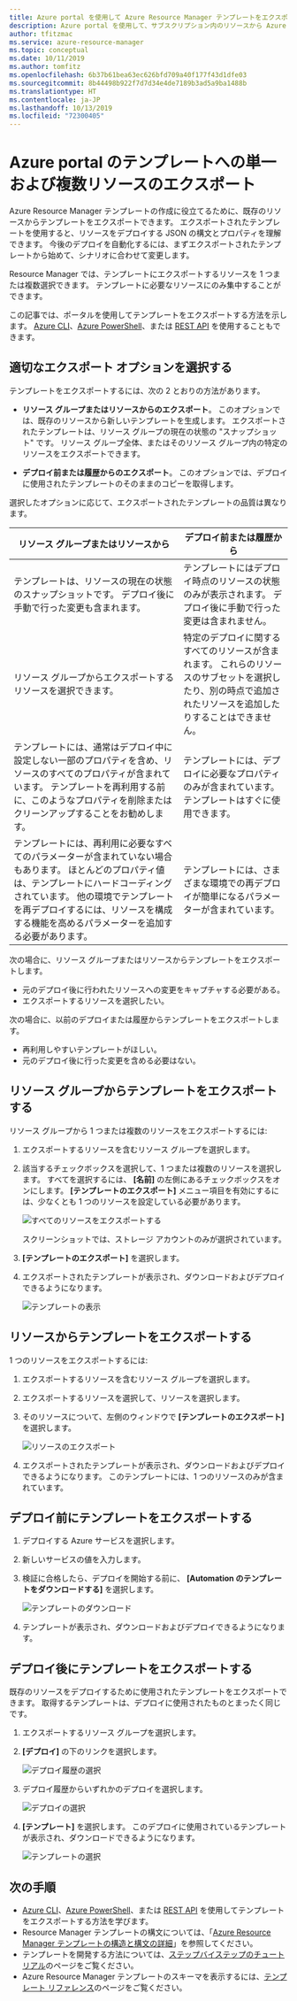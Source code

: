 ```yaml
---
title: Azure portal を使用して Azure Resource Manager テンプレートをエクスポートする
description: Azure portal を使用して、サブスクリプション内のリソースから Azure Resource Manager テンプレートをエクスポートします。
author: tfitzmac
ms.service: azure-resource-manager
ms.topic: conceptual
ms.date: 10/11/2019
ms.author: tomfitz
ms.openlocfilehash: 6b37b61bea63ec626bfd709a40f177f43d1dfe03
ms.sourcegitcommit: 8b44498b922f7d7d34e4de7189b3ad5a9ba1488b
ms.translationtype: HT
ms.contentlocale: ja-JP
ms.lasthandoff: 10/13/2019
ms.locfileid: "72300405"
---
```

# <a name="single-and-multi-resource-export-to-a-template-in-azure-portal"></a>Azure portal のテンプレートへの単一および複数リソースのエクスポート

Azure Resource Manager テンプレートの作成に役立てるために、既存のリソースからテンプレートをエクスポートできます。 エクスポートされたテンプレートを使用すると、リソースをデプロイする JSON の構文とプロパティを理解できます。 今後のデプロイを自動化するには、まずエクスポートされたテンプレートから始めて、シナリオに合わせて変更します。

Resource Manager では、テンプレートにエクスポートするリソースを 1 つまたは複数選択できます。 テンプレートに必要なリソースにのみ集中することができます。

この記事では、ポータルを使用してテンプレートをエクスポートする方法を示します。 [Azure CLI](manage-resource-groups-cli.md#export-resource-groups-to-templates)、[Azure PowerShell](manage-resource-groups-powershell.md#export-resource-groups-to-templates)、または [REST API](/rest/api/resources/resourcegroups/exporttemplate) を使用することもできます。

## <a name="choose-the-right-export-option"></a>適切なエクスポート オプションを選択する

テンプレートをエクスポートするには、次の 2 とおりの方法があります。

* **リソース グループまたはリソースからのエクスポート**。 このオプションでは、既存のリソースから新しいテンプレートを生成します。 エクスポートされたテンプレートは、リソース グループの現在の状態の "スナップショット" です。 リソース グループ全体、またはそのリソース グループ内の特定のリソースをエクスポートできます。

* **デプロイ前または履歴からのエクスポート**。 このオプションでは、デプロイに使用されたテンプレートのそのままのコピーを取得します。

選択したオプションに応じて、エクスポートされたテンプレートの品質は異なります。

| リソース グループまたはリソースから | デプロイ前または履歴から |
| --------------------- | ----------------- |
| テンプレートは、リソースの現在の状態のスナップショットです。 デプロイ後に手動で行った変更も含まれます。 | テンプレートにはデプロイ時点のリソースの状態のみが表示されます。 デプロイ後に手動で行った変更は含まれません。 |
| リソース グループからエクスポートするリソースを選択できます。 | 特定のデプロイに関するすべてのリソースが含まれます。 これらのリソースのサブセットを選択したり、別の時点で追加されたリソースを追加したりすることはできません。 |
| テンプレートには、通常はデプロイ中に設定しない一部のプロパティを含め、リソースのすべてのプロパティが含まれています。 テンプレートを再利用する前に、このようなプロパティを削除またはクリーンアップすることをお勧めします。 | テンプレートには、デプロイに必要なプロパティのみが含まれています。 テンプレートはすぐに使用できます。 |
| テンプレートには、再利用に必要なすべてのパラメーターが含まれていない場合もあります。 ほとんどのプロパティ値は、テンプレートにハードコーディングされています。 他の環境でテンプレートを再デプロイするには、リソースを構成する機能を高めるパラメーターを追加する必要があります。 | テンプレートには、さまざまな環境での再デプロイが簡単になるパラメーターが含まれています。 |

次の場合に、リソース グループまたはリソースからテンプレートをエクスポートします。

* 元のデプロイ後に行われたリソースへの変更をキャプチャする必要がある。
* エクスポートするリソースを選択したい。

次の場合に、以前のデプロイまたは履歴からテンプレートをエクスポートします。

* 再利用しやすいテンプレートがほしい。
* 元のデプロイ後に行った変更を含める必要はない。

## <a name="export-template-from-a-resource-group"></a>リソース グループからテンプレートをエクスポートする

リソース グループから 1 つまたは複数のリソースをエクスポートするには:

1. エクスポートするリソースを含むリソース グループを選択します。

1. 該当するチェックボックスを選択して、1 つまたは複数のリソースを選択します。  すべてを選択するには、 **[名前]** の左側にあるチェックボックスをオンにします。 **[テンプレートのエクスポート]** メニュー項目を有効にするには、少なくとも 1 つのリソースを設定している必要があります。

   ![すべてのリソースをエクスポートする](./media/export-template-portal/select-all-resources.png)

    スクリーンショットでは、ストレージ アカウントのみが選択されています。
1. **[テンプレートのエクスポート]** を選択します。

1. エクスポートされたテンプレートが表示され、ダウンロードおよびデプロイできるようになります。

   ![テンプレートの表示](./media/export-template-portal/show-template.png)

## <a name="export-template-from-a-resource"></a>リソースからテンプレートをエクスポートする

1 つのリソースをエクスポートするには:

1. エクスポートするリソースを含むリソース グループを選択します。

1. エクスポートするリソースを選択して、リソースを選択します。

1. そのリソースについて、左側のウィンドウで **[テンプレートのエクスポート]** を選択します。

   ![リソースのエクスポート](./media/export-template-portal/export-single-resource.png)

1. エクスポートされたテンプレートが表示され、ダウンロードおよびデプロイできるようになります。 このテンプレートには、1 つのリソースのみが含まれています。

## <a name="export-template-before-deployment"></a>デプロイ前にテンプレートをエクスポートする

1. デプロイする Azure サービスを選択します。

1. 新しいサービスの値を入力します。

1. 検証に合格したら、デプロイを開始する前に、 **[Automation のテンプレートをダウンロードする]** を選択します。

   ![テンプレートのダウンロード](./media/export-template-portal/download-before-deployment.png)

1. テンプレートが表示され、ダウンロードおよびデプロイできるようになります。


## <a name="export-template-after-deployment"></a>デプロイ後にテンプレートをエクスポートする

既存のリソースをデプロイするために使用されたテンプレートをエクスポートできます。 取得するテンプレートは、デプロイに使用されたものとまったく同じです。

1. エクスポートするリソース グループを選択します。

1. **[デプロイ]** の下のリンクを選択します。

   ![デプロイ履歴の選択](./media/export-template-portal/select-deployment-history.png)

1. デプロイ履歴からいずれかのデプロイを選択します。

   ![デプロイの選択](./media/export-template-portal/select-details.png)

1. **[テンプレート]** を選択します。 このデプロイに使用されているテンプレートが表示され、ダウンロードできるようになります。

   ![テンプレートの選択](./media/export-template-portal/show-template-from-history.png)

## <a name="next-steps"></a>次の手順

- [Azure CLI](manage-resource-groups-cli.md#export-resource-groups-to-templates)、[Azure PowerShell](manage-resource-groups-powershell.md#export-resource-groups-to-templates)、または [REST API](/rest/api/resources/resourcegroups/exporttemplate) を使用してテンプレートをエクスポートする方法を学びます。
- Resource Manager テンプレートの構文については、「[Azure Resource Manager テンプレートの構造と構文の詳細](./resource-group-authoring-templates.md)」を参照してください。
- テンプレートを開発する方法については、[ステップバイステップのチュートリアル](/azure/azure-resource-manager/)のページをご覧ください。
- Azure Resource Manager テンプレートのスキーマを表示するには、[テンプレート リファレンス](/azure/templates/)のページをご覧ください。
